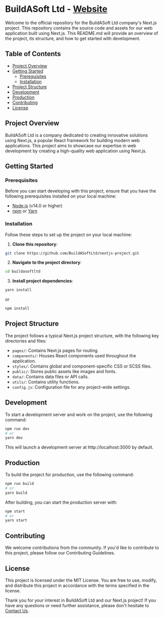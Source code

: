 # BuildASoft Ltd - [Website](https://buildasoft.rw)

Welcome to the official repository for the BuildASoft Ltd company's Next.js project. This repository contains the source code and assets for our web application built using Next.js. This README.md will provide an overview of the project, its structure, and how to get started with development.

## Table of Contents

- [Project Overview](#project-overview)
- [Getting Started](#getting-started)
  - [Prerequisites](#prerequisites)
  - [Installation](#installation)
- [Project Structure](#project-structure)
- [Development](#development)
- [Production](#production)
- [Contributing](#contributing)
- [License](#license)

## Project Overview

BuildASoft Ltd is a company dedicated to creating innovative solutions using Next.js, a popular React framework for building modern web applications. This project aims to showcase our expertise in web development by creating a high-quality web application using Next.js.

## Getting Started

### Prerequisites

Before you can start developing with this project, ensure that you have the following prerequisites installed on your local machine:

- [Node.js](https://nodejs.org/) (v14.0 or higher)
- [npm](https://www.npmjs.com/) or [Yarn](https://yarnpkg.com/)

### Installation

Follow these steps to set up the project on your local machine:

1. **Clone this repository**:

```bash
git clone https://github.com/BuildASoftLtd/nextjs-project.git
```

2. **Navigate to the project directory**:

```bash
cd buildasoftltd
```

3. **Install project dependencies**:

```bash
yarn install
```

or
```bash
npm install
```

## Project Structure

The project follows a typical Next.js project structure, with the following key directories and files:

- `pages/`: Contains Next.js pages for routing.
- `components/`: Houses React components used throughout the application.
- `styles/`: Contains global and component-specific CSS or SCSS files.
- `public/`: Stores public assets like images and fonts.
- `data/`: Contains data files or API calls.
- `utils/`: Contains utility functions.
- `config.js`: Configuration file for any project-wide settings.

## Development

To start a development server and work on the project, use the following command:

```bash
npm run dev
# or
yarn dev
```

This will launch a development server at http://localhost:3000 by default.

## Production

To build the project for production, use the following command:

```bash
npm run build
# or
yarn build
```

After building, you can start the production server with:

```bash
npm start
# or
yarn start
```

## Contributing

We welcome contributions from the community. If you'd like to contribute to this project, please follow our Contributing Guidelines.

## License

This project is licensed under the MIT License. You are free to use, modify, and distribute this project in accordance with the terms specified in the license.

Thank you for your interest in BuildASoft Ltd and our Next.js project! If you have any questions or need further assistance, please don't hesitate to [Contact Us](mailto:buildasoftltd@gmail.com).